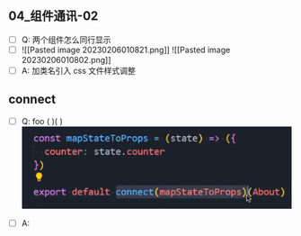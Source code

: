 ## 04_组件通讯-02
- [ ]  Q: 两个组件怎么同行显示
- [ ] ![[Pasted image 20230206010821.png]]
![[Pasted image 20230206010802.png]]
- [ ]  A: 加类名引入 css 文件样式调整

## connect
- [ ]  Q: foo ( )( )
![](snap/Pasted%20image%2020230316160450.png)

- [ ]  A:





